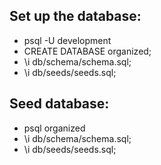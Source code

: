 ## Set up the database:
- psql -U development
- CREATE DATABASE organized;
- \i db/schema/schema.sql;
- \i db/seeds/seeds.sql;

## Seed database:
- psql organized
- \i db/schema/schema.sql;
- \i db/seeds/seeds.sql;
